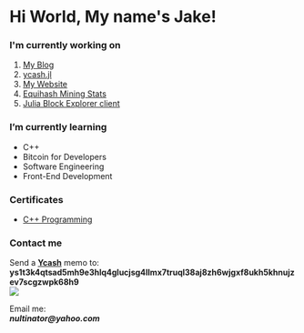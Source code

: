 <body>
  <h1>Hi World, My name's Jake!</h1>
    <div id="about">
      <p>
        <h3>I'm currently working on</h3>
          <ol>
            <li><a href="https://medium.com/@nultinator">My Blog</a></li>
            <li><a href="https://github.com/nultinator/ycash.jl">ycash.jl</a></li>
            <li><a href="https://nultinator.github.io/">My Website</a></li>
            <li><a href="https://nultinator.github.io/equihash192stats/">Equihash Mining Stats</a></li>
            <li><a href="https://github.com/nultinator/juliaBlockExplorer">Julia Block Explorer client</a></li>
          </ol>
          <h3>I’m currently learning</h3>
        <ul>
          <li>C++</li>
          <li>Bitcoin for Developers</li>
          <li>Software Engineering</li>
          <li>Front-End Development</li>
        </ul>
        <h3>Certificates</h3>
          <ul>
          <li><a href="https://certificates.saylor.org/16500cb6-98f7-447f-8961-1eeac5a94290">C++ Programming</a></li>
          </ul>
       </p>
       
  
       

  <h3>Contact me</h3> 
  <p>Send a <strong><a href="https://y.cash">Ycash</strong></a> memo to:
        <strong>ys1t3k4qtsad5mh9e3hlq4glucjsg4llmx7truql38aj8zh6wjgxf8ukh5khnujzev7scgzwpk68h9</strong><br>
      <img src ="https://user-images.githubusercontent.com/72562693/186330712-5a30b53c-9b03-4d64-bb0c-4328bf3976a1.png">
      <br>
      <div id="email">
        <p>Email me:<br>
        <strong><em>nultinator@yahoo.com</em></strong>
        </p>
      </div>
  </p>
</body>
